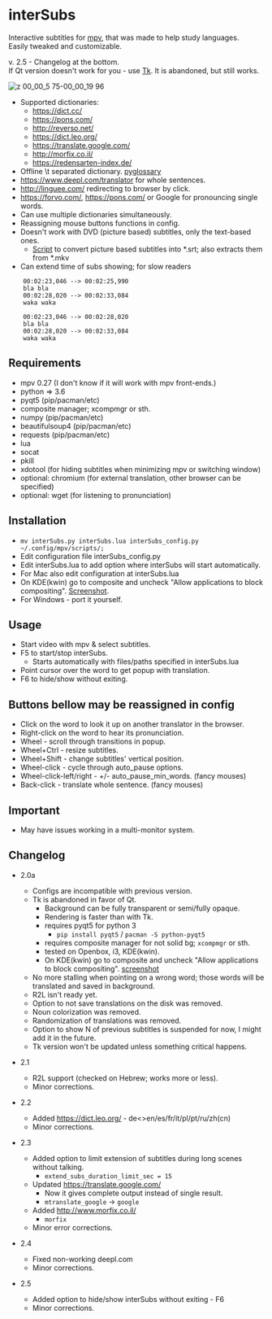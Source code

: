 interSubs
=========

Interactive subtitles for [mpv](https://github.com/mpv-player/mpv), that was made to help study languages.  
Easily tweaked and customizable.

v. 2.5 - Changelog at the bottom.  
If Qt version doesn't work for you - use [Tk](https://github.com/oltodosel/interSubs/tree/master/Tk). It is abandoned, but still works.

![z 00_00_5 75-00_00_19 96](https://user-images.githubusercontent.com/10230453/38359595-7f56acc0-38d1-11e8-9a65-257466a44e08.gif)

* Supported dictionaries:
	* https://dict.cc/
	* https://pons.com/
	* http://reverso.net/
	* https://dict.leo.org/
	* https://translate.google.com/
	* http://morfix.co.il/
	* https://redensarten-index.de/
* Offline \t separated dictionary. [pyglossary](https://github.com/ilius/pyglossary)
* https://www.deepl.com/translator for whole sentences.
* http://linguee.com/ redirecting to browser by click.
* https://forvo.com/, https://pons.com/ or Google for pronouncing single words.
* Can use multiple dictionaries simultaneously.
* Reassigning mouse buttons functions in config.
* Doesn't work with DVD (picture based) subtitles, only the text-based ones.
	* [Script](https://github.com/oltodosel/extract_n_convert_dvd_bd_subtitles) to convert picture based subtitles into *.srt; also extracts them from *.mkv 
* Can extend time of subs showing; for slow readers
```
    00:02:23,046 --> 00:02:25,990
    bla bla
    00:02:28,020 --> 00:02:33,084
    waka waka
    
    00:02:23,046 --> 00:02:28,020
    bla bla
    00:02:28,020 --> 00:02:33,084
    waka waka
```

Requirements
------------
   * mpv 0.27 (I don't know if it will work with mpv front-ends.)
   * python => 3.6
   * pyqt5 (pip/pacman/etc)
   * composite manager; xcompmgr or sth.
   * numpy (pip/pacman/etc)
   * beautifulsoup4 (pip/pacman/etc)
   * requests (pip/pacman/etc)
   * lua
   * socat
   * pkill
   * xdotool (for hiding subtitles when minimizing mpv or switching window) 
   * optional: chromium (for external translation, other browser can be specified)
   * optional: wget (for listening to pronunciation)

Installation
------------
* `mv interSubs.py interSubs.lua interSubs_config.py ~/.config/mpv/scripts/;`
* Edit configuration file interSubs_config.py
* Edit interSubs.lua to add option where interSubs will start automatically. 
* For Mac also edit configuration at interSubs.lua
* On KDE(kwin) go to composite and uncheck "Allow applications to block compositing". [Screenshot](https://iwf1.com/wordpress/wp-content/uploads/2017/09/Disable-applications-override-compositor-KDE.jpg).
* For Windows - port it yourself.

Usage
-----
* Start video with mpv & select subtitles.
* F5 to start/stop interSubs.
	* Starts automatically with files/paths specified in interSubs.lua
* Point cursor over the word to get popup with translation.
* F6 to hide/show without exiting.

Buttons bellow may be reassigned in config
-----
* Click on the word to look it up on another translator in the browser.
* Right-click on the word to hear its pronunciation.
* Wheel - scroll through transitions in popup.
* Wheel+Ctrl - resize subtitles.
* Wheel+Shift - change subtitles' vertical position.
* Wheel-click - cycle through auto_pause options.
* Wheel-click-left/right - +/- auto_pause_min_words. (fancy mouses)
* Back-click - translate whole sentence. (fancy mouses)

Important
-----
* May have issues working in a multi-monitor system.

Changelog
-----
* 2.0a
	* Configs are incompatible with previous version.
	* Tk is abandoned in favor of Qt.
		* Background can be fully transparent or semi/fully opaque.
		* Rendering is faster than with Tk.
		* requires pyqt5 for python 3
			* `pip install pyqt5` / `pacman -S python-pyqt5`
		* requires composite manager for not solid bg; `xcompmgr` or sth.
		* tested on Openbox, i3, KDE(kwin).
		* On KDE(kwin) go to composite and uncheck "Allow applications to block compositing". [screenshot](https://iwf1.com/wordpress/wp-content/uploads/2017/09/Disable-applications-override-compositor-KDE.jpg)
	* No more stalling when pointing on a wrong word; those words will be translated and saved in background.
	* R2L isn't ready yet.
	* Option to not save translations on the disk was removed.
	* Noun colorization was removed.
	* Randomization of translations was removed.
	* Option to show N of previous subtitles is suspended for now, I might add it in the future.
	* Tk version won't be updated unless something critical happens.
* 2.1
	* R2L support (checked on Hebrew; works more or less).
	* Minor corrections.
* 2.2
	* Added https://dict.leo.org/ - de<>en/es/fr/it/pl/pt/ru/zh(cn)
	* Minor corrections.

* 2.3
	* Added option to limit extension of subtitles during long scenes without talking.
		* `extend_subs_duration_limit_sec = 15`
	* Updated https://translate.google.com/
		* Now it gives complete output instead of single result.
		* `mtranslate_google` -> `google`
	* Added http://www.morfix.co.il/
		* `morfix`
	* Minor error corrections.
* 2.4
	* Fixed non-working deepl.com
	* Minor corrections.
* 2.5
	* Added option to hide/show interSubs without exiting - F6
	* Minor corrections.
	
